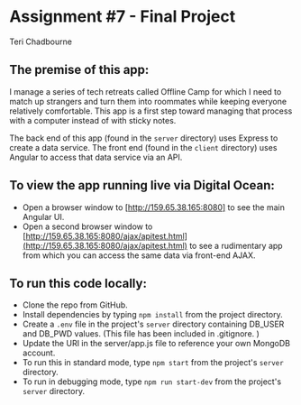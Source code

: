 # Assignment #7 - Final Project
Teri Chadbourne

## The premise of this app: 
I manage a series of tech retreats called Offline Camp for which I need to match up strangers and turn them into roommates while keeping everyone relatively comfortable. This app is a first step toward managing that process with a computer instead of with sticky notes. 

The back end of this app (found in the `server` directory) uses Express to create a data service. 
The front end (found in the `client` directory) uses Angular to access that data service via an API. 

## To view the app running live via Digital Ocean: 
* Open a browser window to [http://159.65.38.165:8080] to see the main Angular UI.
* Open a second browser window to [http://159.65.38.165:8080/ajax/apitest.html](http://159.65.38.165:8080/ajax/apitest.html) to see a rudimentary app from which you can access the same data via front-end AJAX.

## To run this code locally: 
* Clone the repo from GitHub.
* Install dependencies by typing `npm install` from the project directory.
* Create a `.env` file in the project's `server` directory containing DB_USER and DB_PWD values. (This file has been included in .gitignore. ) 
* Update the URI in the server/app.js file to reference your own MongoDB account. 
* To run this in standard mode, type `npm start` from the project's `server` directory.
* To run in debugging mode, type `npm run start-dev` from the project's `server` directory. 
